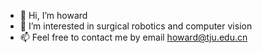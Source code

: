- 👋 Hi, I’m howard
- 👀 I’m interested in surgical robotics and computer vision
- 📫 Feel free to contact me by email howard@tju.edu.cn

<!---
howardchina/howardchina is a ✨ special ✨ repository because its `README.md` (this file) appears on your GitHub profile.
You can click the Preview link to take a look at your changes.
--->
